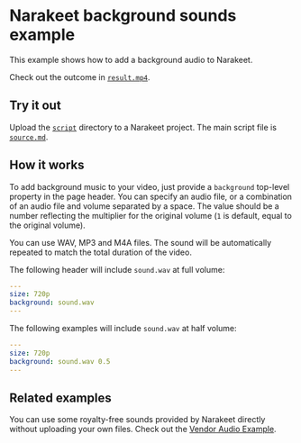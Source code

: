 # Narakeet background sounds example 

This example shows how to add a background audio to Narakeet. 

Check out the outcome in [`result.mp4`](result.mp4).

## Try it out

Upload the [`script`](script) directory to a Narakeet project. The main script file is [`source.md`](script/source.md).

## How it works

To add background music to your video, just provide a `background` top-level property in the page header. You can specify an audio file, or a combination of an audio file and volume separated by a space. The value should be a number reflecting the multiplier for the original volume (`1` is default, equal to the original volume).

You can use WAV, MP3 and M4A files. The sound will be automatically repeated to match the total duration of the video.

The following header will include `sound.wav` at full volume:

```yml
---
size: 720p
background: sound.wav
---
```

The following examples will include `sound.wav` at half volume:

```yml
---
size: 720p
background: sound.wav 0.5
---
```

## Related examples

You can use some royalty-free sounds provided by Narakeet directly without uploading your own files. Check out the [Vendor Audio Example](../vendor-audio/README.md).
